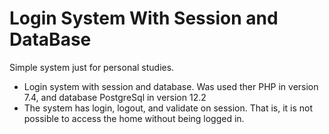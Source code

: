 # Login System With Session and DataBase

Simple system just for personal studies.

* Login system with session and database. Was used ther PHP in version 7.4, and database PostgreSql in version 12.2 
* The system has login, logout, and validate on session. That is, it is not possible to access the home without being logged in.
